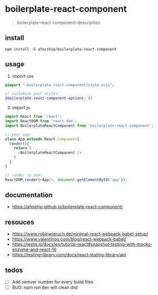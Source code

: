 # boilerplate-react-component
> boilerplate-react-component-description

## install
```shell
npm install -S afeiship/boilerplate-react-component
```

## usage
1. import css
  ```scss
  @import "~boilerplate-react-component/style.scss";

  // customize your styles:
  $boilerplate-react-component-options: ()
  ```
2. import js
  ```js
  import React from 'react';
  import ReactDOM from 'react-dom';
  import BoilerplateReactComponent from 'boilerplate-react-component';
  
  // your app:
  class App extends React.Component{
    render(){
      return (
        <BoilerplateReactComponent />
      )
    }
  }

  // render to dom:
  ReactDOM.render(<App/>, document.getElementById('app'));
  ```

## documentation
- https://afeiship.github.io/boilerplate-react-component/

## resouces
- https://www.robinwieruch.de/minimal-react-webpack-babel-setup/
- https://www.valentinog.com/blog/react-webpack-babel/
- https://jestjs.io/docs/en/tutorial-react#snapshot-testing-with-mocks-enzyme-and-react-16
- https://testing-library.com/docs/react-testing-library/api

## todos
- [ ] Add semver number for every build files
- [ ] BUG: npm run dev will clean dist

